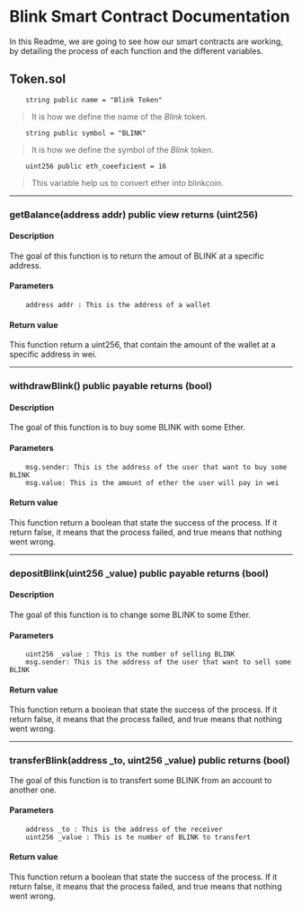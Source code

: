 # Blink Smart Contract Documentation
In this Readme, we are going to see how our smart contracts are working, by detailing the process of each function and the different variables.

## Token.sol
```
	string public name = "Blink Token"
```
> It is how we define the name of the *Blink* token.

```
	string public symbol = "BLINK"
```
> It is how we define the symbol of the *Blink* token.

```
	uint256 public eth_coeeficient = 16
```
>  This variable help us to convert ether into blinkcoin.

---

### getBalance(address addr) public  view  returns (uint256)

#### Description
The goal of this function is to return the amout of BLINK at a specific address.

#### Parameters
```
	address addr : This is the address of a wallet
```

#### Return value
This function return a uint256, that contain the amount of the wallet at a specific address in wei.

---
### withdrawBlink() public  payable  returns (bool)

#### Description
The goal of this function is to buy some BLINK with some Ether.

#### Parameters
```
	msg.sender: This is the address of the user that want to buy some BLINK
	msg.value: This is the amount of ether the user will pay in wei
```

#### Return value
This function return a boolean that state the success of the process. If it return false, it means that the process failed, and true means that nothing went wrong.

---

### depositBlink(uint256 _value) public  payable  returns (bool)

#### Description
The goal of this function is to change some BLINK to some Ether.

#### Parameters
```
	uint256 _value : This is the number of selling BLINK
	msg.sender: This is the address of the user that want to sell some BLINK
```

#### Return value
This function return a boolean that state the success of the process. If it return false, it means that the process failed, and true means that nothing went wrong.

---

### transferBlink(address _to,  uint256 _value) public  returns (bool)
The goal of this function is to transfert some BLINK from an account to another one.

#### Parameters
```
	address _to : This is the address of the receiver
	uint256 _value : This is te number of BLINK to transfert
```

#### Return value
This function return a boolean that state the success of the process. If it return false, it means that the process failed, and true means that nothing went wrong.
